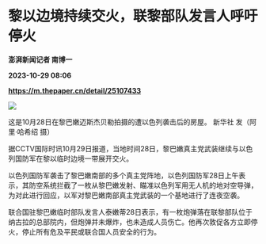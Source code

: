 # 黎以边境持续交火，联黎部队发言人呼吁停火
**澎湃新闻记者 南博一**

**2023-10-29 08:06**

**https://m.thepaper.cn/detail/25107433**

![](https://imagecloud.thepaper.cn/thepaper/image/276/130/403.jpg)

这是10月28日在黎巴嫩迈斯杰贝勒拍摄的遭以色列袭击后的房屋。 新华社 发（阿里·哈希绍 摄）

据CCTV国际时讯10月29日报道，当地时间28日，黎巴嫩真主党武装继续与以色列国防军在黎以临时边境一带展开交火。

以色列国防军袭击了黎巴嫩南部的多个真主党阵地，以色列国防军28日上午表示，其防空系统拦截了一枚从黎巴嫩发射、瞄准以色列军用无人机的地对空导弹，为对此进行回应，以军对黎巴嫩南部真主党武装的一个基地进行了连夜空袭。

联合国驻黎巴嫩临时部队发言人泰嫩蒂28日表示，有一枚炮弹落在联黎部队位于纳古拉的总部院内，但炮弹并未爆炸，也未造成人员伤亡。他再次敦促各方立即停火，停止所有危及平民或联合国人员安全的行为。